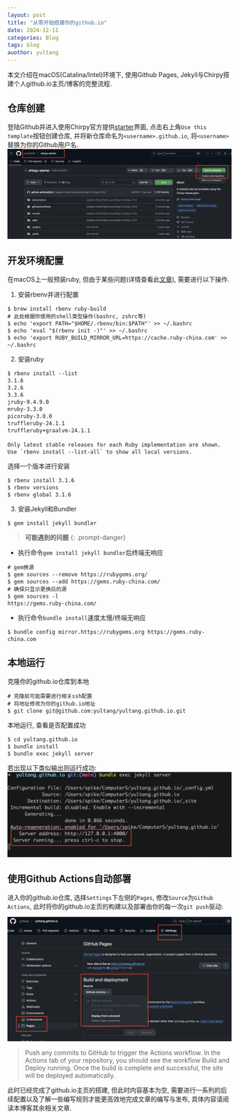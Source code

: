 ```yaml
---
layout: post
title: "从零开始搭建你的github.io"
date: 2024-12-11
categories: Blog
tags: blog
auothor: yultang
---
```


本文介绍在macOS(Catalina/Intel)环境下, 使用Github Pages, Jekyll与Chirpy搭建个人github.io主页/博客的完整流程. 

## 仓库创建
登陆Github并进入使用Chirpy官方提供[starter](https://github.com/cotes2020/chirpy-starter)界面, 点击右上角`Use this template`按钮创建仓库, 并将新仓库命名为`<username>.github.io`, 将`<username>`替换为你的Github用户名.
![](/media/img/2024-12-11-从零开始搭建你的github.io/1.png)


## 开发环境配置
在macOS上一般预装ruby, 但由于某些问题(详情查看此[文章](https://www.rubyonmac.dev/you-dont-have-write-permissions-for-the-library-ruby-gems-2-6-0-directory)), 需要进行以下操作.

1. 安装rbenv并进行配置
```shell
$ brew install rbenv ruby-build
# 此处根据你使用的shell类型操作(bashrc, zshrc等)
$ echo 'export PATH="$HOME/.rbenv/bin:$PATH"' >> ~/.bashrc
$ echo 'eval "$(rbenv init -)"' >> ~/.bashrc
$ echo 'export RUBY_BUILD_MIRROR_URL=https://cache.ruby-china.com' >> ~/.bashrc
```

2. 安装ruby
```shell 
$ rbenv install --list
3.1.6
3.2.6
3.3.6
jruby-9.4.9.0
mruby-3.3.0
picoruby-3.0.0
truffleruby-24.1.1
truffleruby+graalvm-24.1.1

Only latest stable releases for each Ruby implementation are shown.
Use `rbenv install --list-all` to show all local versions.
```

选择一个版本进行安装
```shell 
$ rbenv install 3.1.6
$ rbenv versions
$ rbenv global 3.1.6
```

3. 安装Jekyll和Bundler
```shell
$ gem install jekyll bundler
```

> **可能遇到的问题**
{: .prompt-danger}

- 执行命令`gem install jekyll bundler`后终端无响应
```shell
# gem换源
$ gem sources --remove https://rubygems.org/
$ gem sources --add https://gems.ruby-china.com/
# 确保只显示更换后的源
$ gem sources -l
https://gems.ruby-china.com/
```

- 执行命令`bundle install`速度太慢/终端无响应
```shell
$ bundle config mirror.https://rubygems.org https://gems.ruby-china.com
```

## 本地运行
克隆你的github.io仓库到本地
```shell
# 克隆前可能需要进行相关ssh配置
# 将地址修改为你的github.io地址
$ git clone git@github.com:yultang/yultang.github.io.git
```

本地运行, 查看是否配置成功
```shell
$ cd yultang.github.io
$ bundle install
$ bundle exec jekyll server
```

若出现以下类似输出则运行成功:
![](/media/img/2024-12-11-从零开始搭建你的github.io/2.png)

## 使用Github Actions自动部署

进入你的github.io仓库, 选择`Settings`下左侧的`Pages`, 修改`Source`为`Github Actions`, 此时将你的github.io主页的构建以及部署由你的每一次`git push`驱动:

![](/media/img/2024-12-11-从零开始搭建你的github.io/3.png)

> Push any commits to GitHub to trigger the Actions workflow. In the Actions tab of your repository, you should see the workflow Build and Deploy running. Once the build is complete and successful, the site will be deployed automatically.

此时已经完成了github.io主页的搭建, 但此时内容基本为空, 需要进行一系列的后续配置以及了解一些编写规则才能更高效地完成文章的编写与发布, 具体内容请阅读本博客其余相关文章. 
